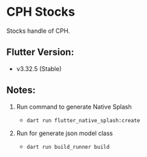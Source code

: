 # CPH Stocks

Stocks handle of CPH.

## Flutter Version:

- v3.32.5 (Stable)

## Notes:

1) Run command to generate Native Splash
   - `dart run flutter_native_splash:create`

2) Run for generate json model class
   - `dart run build_runner build`
